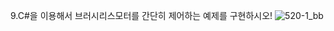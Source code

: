 9.C#을 이용해서 브러시리스모터를 간단히 제어하는 예제를 구현하시오!
![520-1_bb](https://github.com/user-attachments/assets/abf5fbf6-098e-4167-a8ca-e33cd108c610)
